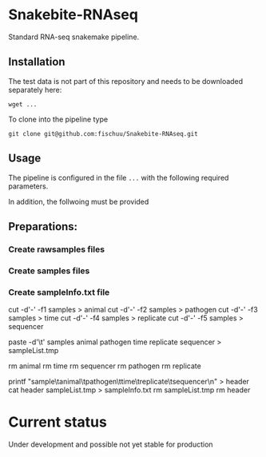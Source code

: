 # Snakebite-RNAseq
Standard RNA-seq snakemake pipeline.

## Installation
The test data is not part of this repository and needs to be downloaded separately here:
 
```
wget ...
```

To clone into the pipeline type

```
git clone git@github.com:fischuu/Snakebite-RNAseq.git
```
## Usage
The pipeline is configured in the file `...` with the following required parameters.

In addition, the follwoing must be provided

## Preparations:

### Create rawsamples files

### Create samples files

### Create sampleInfo.txt file
cut -d'-' -f1 samples > animal
cut -d'-' -f2 samples > pathogen
cut -d'-' -f3 samples > time
cut -d'-' -f4 samples > replicate
cut -d'-' -f5 samples > sequencer


paste -d'\t' samples animal pathogen time replicate sequencer > sampleList.tmp

rm animal
rm time
rm sequencer
rm pathogen
rm replicate

printf "sample\tanimal\tpathogen\ttime\treplicate\tsequencer\n" > header
cat header sampleList.tmp > sampleInfo.txt
rm sampleList.tmp
rm header

# Current status
Under development and possible not yet stable for production
